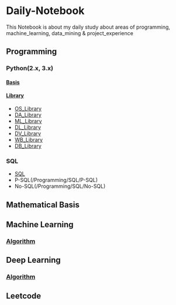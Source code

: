 # Daily-Notebook
This Notebook is about my daily study about areas of programming, machine_learning, data_mining & project_experience

## Programming
### Python(2.x, 3.x)
#### [Basis](/Programming/Python/Basis)
#### [Library](/Programming/Python/Library)
* [OS_Library](/Programming/Python/Library/OS_Library)
* [DA_Library](/Programming/Python/Library/DA_Library)
* [ML_Library](/Programming/Python/Library/ML_Library)
* [DL_Library](/Programming/Python/Library/DL_Library)
* [DV_Library](/Programming/Python/Library/DV_Library)
* [WB_Library](/Programming/Python/Library/WB_Library)
* [DB_Library](/Programming/Python/Library/DB_Library)

### SQL
* [SQL](/Programming/SQL/SQL)
* P-SQL(/Programming/SQL/P-SQL)
* No-SQL(/Programming/SQL/No-SQL)


## Mathematical Basis

## Machine Learning
### [Algorithm](/Machine_Learning/Algorithm)


## Deep Learning
### [Algorithm](/Deep_Learning/Algorithm)

## Leetcode

